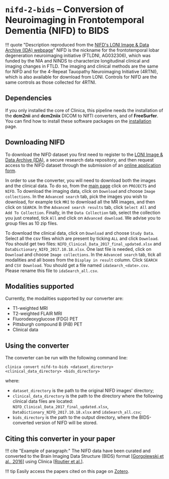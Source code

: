 # `nifd-2-bids` – Conversion of Neuroimaging in Frontotemporal Dementia (NIFD) to BIDS

!!! quote "Description reproduced from the [NIFD's LONI Image & Data Archive (IDA) webpage](https://ida.loni.usc.edu/home/projectPage.jsp?project=NIFD&page=HOME&subPage=OVERVIEW_PR#)"
    NIFD is the nickname for the frontotemporal lobar degeneration neuroimaging initiative (FTLDNI, AG032306), which was funded by the NIA and NINDS to characterize longitudinal clinical and imaging changes in FTLD. The imaging and clinical methods are the same for NIFD and for the 4-Repeat Tauopathy Neuroimaging Initiative (4RTNI), which is also available for download from LONI. Controls for NIFD are the same controls as those collected for 4RTNI.

## Dependencies

If you only installed the core of Clinica, this pipeline needs the installation of the **dcm2nii** and **dcm2niix** DICOM to NIfTI converters, and of **FreeSurfer**. You can find how to install these software packages on the [installation](../../#installing-clinica-from-source) page.

## Downloading NIFD
To download the NIFD dataset you first need to register to the [LONI Image & Data Archive (IDA)](https://ida.loni.usc.edu/login.jsp), a secure research data repository, and then request access to the NIFD dataset through the submission of an [online application form](https://ida.loni.usc.edu/collaboration/access/appApply.jsp?project=NIFD).

In order to use the converter, you will need to download both the images and the clinical data. To do so, from the [main page](https://ida.loni.usc.edu/login.jsp?returnPage=UserManagement.jsp&project=) click on `PROJECTS` and `NIFD`. To download the imaging data, click on `Download` and choose `Image collections`. In the `Advanced search` tab, pick the images you wish to download, for example tick `MRI` to download all the MR images, and then click on `SEARCH`. In the `Advanced search results` tab, click `Select All` and `Add To Collection`. Finally, in the `Data Collection` tab, select the collection you just created, tick `All` and click on `Advanced download`. We advise you to group files as 10 zip files.

To download the clinical data, click on `Download` and choose `Study Data`. Select all the csv files which are present by ticking `ALL` and click `Download`. You should get two files: `NIFD_Clinical_Data_2017_final_updated.xlsx` and `DataDictionary_NIFD_2017.10.18.xlsx`. One last file is needed, click on `Download` and choose `Image collections`. In the `Advanced search` tab, tick all modalities and all boxes from the `Display in result` column. Click `SEARCH` and `CSV Download`. You should get a file named `idaSearch_<date>.csv`. Please rename this file to `idaSearch_all.csv`.

## Modalities supported
Currently, the modalities supported by our converter are:

  - T1-weighted MRI
  - T2-weighted FLAIR MRI
  - Fluorodeoxyglucose (FDG) PET
  - Pittsburgh compound B (PiB) PET
  - Clinical data

## Using the converter
The converter can be run with the following command line:

```Text
clinica convert nifd-to-bids <dataset_directory> <clinical_data_directory> <bids_directory>
```

where:

  - `dataset_directory` is the path to the original NIFD images' directory;
  - `clinical_data_directory` is the path to the directory where the following clinical data files are located: `NIFD_Clinical_Data_2017_final_updated.xlsx`, `DataDictionary_NIFD_2017.10.18.xlsx` and `idaSearch_all.csv`;
  - `bids_directory` is the path to the output directory, where the BIDS-converted version of NIFD will be stored.


## Citing this converter in your paper

!!! cite "Example of paragraph:"
    The NIFD data have been curated and converted to the Brain Imaging Data Structure (BIDS) format [[Gorgolewski et al., 2016](https://doi.org/10.1038/sdata.2016.44)] using Clinica [[Routier et al.](https://hal.inria.fr/hal-02308126/)].

!!! tip
    Easily access the papers cited on this page on [Zotero](https://www.zotero.org/groups/2240070/clinica_aramislab/collections/NASGJPVL).
